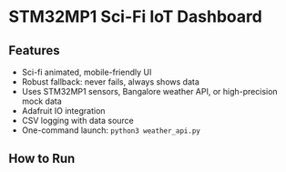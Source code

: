 # STM32MP1 Sci-Fi IoT Dashboard

## Features
- Sci-fi animated, mobile-friendly UI
- Robust fallback: never fails, always shows data
- Uses STM32MP1 sensors, Bangalore weather API, or high-precision mock data
- Adafruit IO integration
- CSV logging with data source
- One-command launch: `python3 weather_api.py`

## How to Run

